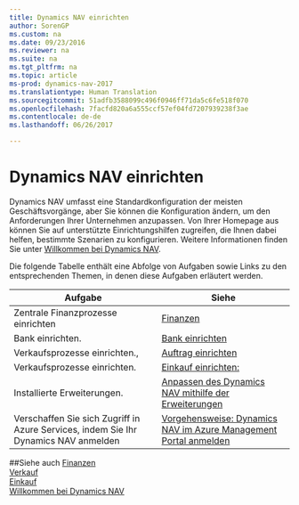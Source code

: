 ```yaml
---
title: Dynamics NAV einrichten
author: SorenGP
ms.custom: na
ms.date: 09/23/2016
ms.reviewer: na
ms.suite: na
ms.tgt_pltfrm: na
ms.topic: article
ms-prod: dynamics-nav-2017
ms.translationtype: Human Translation
ms.sourcegitcommit: 51adfb3588099c496f0946ff71da5c6fe518f070
ms.openlocfilehash: 7facfd820a6a555ccf57ef04fd7207939238f3ae
ms.contentlocale: de-de
ms.lasthandoff: 06/26/2017

---
```


# <a name="set-up-your-dynamics-nav"></a>Dynamics NAV einrichten
Dynamics NAV umfasst eine Standardkonfiguration der meisten Geschäftsvorgänge, aber Sie können die Konfiguration ändern, um den Anforderungen Ihrer Unternehmen anzupassen.
Von Ihrer Homepage aus können Sie auf unterstützte Einrichtungshilfen zugreifen, die Ihnen dabei helfen, bestimmte Szenarien zu konfigurieren. Weitere Informationen finden Sie unter [Willkommen bei Dynamics NAV](across-get-started.md).  

Die folgende Tabelle enthält eine Abfolge von Aufgaben sowie Links zu den entsprechenden Themen, in denen diese Aufgaben erläutert werden.

| Aufgabe                                                                  | Siehe                      |
|---------------------------------------------------------------------|--------------------------|
|Zentrale Finanzprozesse einrichten|[Finanzen](finance-setup-finance.md)|
|Bank einrichten.|[Bank einrichten](bank-setup-banking.md)|
|Verkaufsprozesse einrichten.,|[Auftrag einrichten](sales-setup-sales.md)|
|Verkaufsprozesse einrichten.|[Einkauf einrichten:](purchasing-setup-purchasing.md)|
|Installierte Erweiterungen.|[Anpassen des Dynamics NAV mithilfe der Erweiterungen](ui-extensions.md)|
|Verschaffen Sie sich Zugriff in Azure Services, indem Sie Ihr Dynamics NAV anmelden|[Vorgehensweise: Dynamics NAV im Azure Management Portal anmelden](ui-how-register-dynamics-nav-azure.md)|

##<a name="see-also"></a>Siehe auch
[Finanzen](Finance.md)  
[Verkauf](sales-manage-sales.md)  
[Einkauf](purchasing-manage-purchasing.md)  
[Willkommen bei Dynamics NAV](across-get-started.md)  


